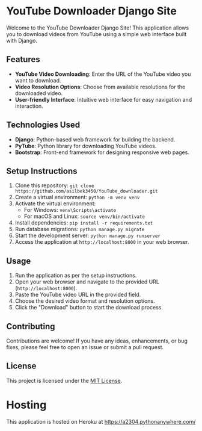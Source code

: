 # YouTube Downloader Django Site

Welcome to the YouTube Downloader Django Site! This application allows you to download videos from YouTube using a simple web interface built with Django.

## Features

- **YouTube Video Downloading**: Enter the URL of the YouTube video you want to download.
- **Video Resolution Options**: Choose from available resolutions for the downloaded video.
- **User-friendly Interface**: Intuitive web interface for easy navigation and interaction.

## Technologies Used

- **Django**: Python-based web framework for building the backend.
- **PyTube**: Python library for downloading YouTube videos.
- **Bootstrap**: Front-end framework for designing responsive web pages.

## Setup Instructions

1. Clone this repository: `git clone https://github.com/asilbek3450/YouTube_downloader.git`
2. Create a virtual environment: `python -m venv venv`
3. Activate the virtual environment:
   - For Windows: `venv\Scripts\activate`
   - For macOS and Linux: `source venv/bin/activate`
4. Install dependencies: `pip install -r requirements.txt`
5. Run database migrations: `python manage.py migrate`
6. Start the development server: `python manage.py runserver`
7. Access the application at `http://localhost:8000` in your web browser.

## Usage

1. Run the application as per the setup instructions.
2. Open your web browser and navigate to the provided URL (`http://localhost:8000`).
3. Paste the YouTube video URL in the provided field.
4. Choose the desired video format and resolution options.
5. Click the "Download" button to start the download process.

## Contributing

Contributions are welcome! If you have any ideas, enhancements, or bug fixes, please feel free to open an issue or submit a pull request.

## License

This project is licensed under the [MIT License](LICENSE).

# Hosting
This application is hosted on Heroku at https://a2304.pythonanywhere.com/